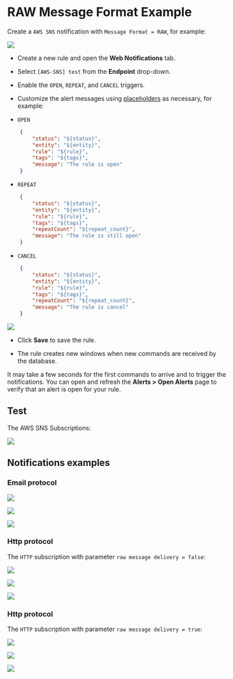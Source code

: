 # RAW Message Format Example

Create a `AWS SNS` notification with `Message Format = RAW`, for example:

![](./images/aws_sns_web_notification_config_raw.png)

* Create a new rule and open the **Web Notifications** tab.
* Select `[AWS-SNS] test` from the **Endpoint** drop-down.
* Enable the `OPEN`, `REPEAT`, and `CANCEL` triggers.
* Customize the alert messages using [placeholders](../placeholders.md) as necessary, for example:

* `OPEN`

```json
    {
        "status": "${status}",
        "entity": "${entity}",
        "rule": "${rule}",
        "tags": "${tags}",
        "message": "The rule is open"
    }
```

* `REPEAT`

```json
    {
        "status": "${status}",
        "entity": "${entity}",
        "rule": "${rule}",
        "tags": "${tags}",
        "repeatCount": "${repeat_count}",
        "message": "The rule is still open"
    }
```

* `CANCEL`

```json
    {
        "status": "${status}",
        "entity": "${entity}",
        "rule": "${rule}",
        "tags": "${tags}",
        "repeatCount": "${repeat_count}",
        "message": "The rule is cancel"
    }
```

  ![](./images/aws_sns_web_notification_raw.png)

* Click **Save** to save the rule.

* The rule creates new windows when new commands are received by the database.

It may take a few seconds for the first commands to arrive and to trigger the notifications. You can open and refresh the **Alerts > Open Alerts** page to verify that an alert is open for your rule.

## Test

The AWS SNS Subscriptions:

![](./images/aws_sns_subscriptions.png)

## Notifications examples

### Email protocol

![](./images/aws_sns_web_notification_raw_test_1.png)

![](./images/aws_sns_web_notification_raw_test_2.png)

![](./images/aws_sns_web_notification_raw_test_3.png)

### Http protocol

The `HTTP` subscription with parameter `raw message delivery = false`:

![](./images/aws_sns_web_notification_raw_test_4.png)

![](./images/aws_sns_web_notification_raw_test_5.png)

![](./images/aws_sns_web_notification_raw_test_6.png)

### Http protocol

The `HTTP` subscription with parameter `raw message delivery = true`:

![](./images/aws_sns_web_notification_raw_test_7.png)

![](./images/aws_sns_web_notification_raw_test_8.png)

![](./images/aws_sns_web_notification_raw_test_9.png)
